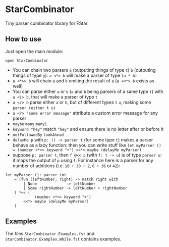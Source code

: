 # StarCombinator
Tiny parser combinator library for FStar

## How to use
Just open the main module:
```fstar
open StarCombinator
```

- You can chain two parsers `a` (outputing things of type `t`) `b` (outputing things of type `y`): `a <*> b` will make a parser of type `(a * b)`
- `a <*>> b` will chain `a` and `b` omiting the result of `a` (`a <<*> b` exists as well)
- You can parse either `a` or `b` (`a` and `b` being parsers of a same type `t`) with `a <|> b`, that will make a parser of type `t`
- `a </> b` parse either `a` or `b`, but of different types `t` `u`, making some `parser (either t u)`
- `a <?> "some error message"` attribute a custom error message for any parser
- `maybe` `many` `many1`
- `keyword "hey"` match `"hey"` and ensure there is no letter after or before it
- `notFollowedBy` `lookAhead`
- `delayMe p` with `p: () -> parser t` (for some type `t`) makes a parser behave as a lazy function: then you can write stuff like `let myParser () = (number <*>> keyword "+") <<*> maybe (delayMe myParser)`
- suppose `p: parser t`, then `f @<< p` (with `f: t -> u`) is of type `parser u`: it maps the output of `p` using `f`. For instance here is a parser for any number of additions (i.e. `10 + 30 + 2`, `6 + 36` or `42`): 

```
let myParser (): parser int
	= (fun (leftNumber, right) -> match right with
		| None             -> leftNumber
		| Some rightNumber -> leftNumber + rightNumber
	) *<< (
		     (number <*>> keyword "+")
		<<*> maybe (delayMe myParser)
	)
```

## Examples
The files `StarCombinator.Examples.fst` and `StarCombinator.Examples.While.fst` contains examples.
